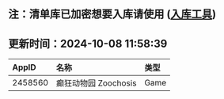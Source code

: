 ## 注：清单库已加密想要入库请使用 ([入库工具](https://github.com/BlankTMing/ManifestAutoUpdate/releases))

## 更新时间：2024-10-08 11:58:39
| AppID | 名称 | 类型  |
| :-------------------- | :----------------------------- | :----------- |
| 2458560 | 癫狂动物园 Zoochosis| Game |
